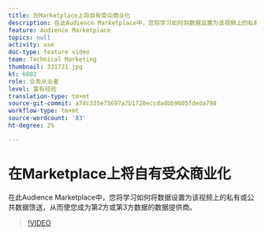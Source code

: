 ```yaml
---
title: 在Marketplace上将自有受众商业化
description: 在此Audience Marketplace中，您将学习如何将数据设置为该视频上的私有或公共数据馈送，从而使您成为第2方或第3方数据的数据提供商。
feature: Audience Marketplace
topics: null
activity: use
doc-type: feature video
team: Technical Marketing
thumbnail: 331721.jpg
kt: 6802
role: 业务从业者
level: 富有经验
translation-type: tm+mt
source-git-commit: a7dc335e75697a7b1720eccdadbb9605fdeda798
workflow-type: tm+mt
source-wordcount: '83'
ht-degree: 2%

---
```



# 在Marketplace上将自有受众商业化

在此Audience Marketplace中，您将学习如何将数据设置为该视频上的私有或公共数据馈送，从而使您成为第2方或第3方数据的数据提供商。

>[!VIDEO](https://video.tv.adobe.com/v/331721/?quality=12&learn=on)
